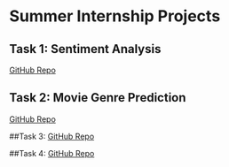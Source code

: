 # Summer Internship Projects

## Task 1: Sentiment Analysis  
[GitHub Repo](https://github.com/Maqdubia/movie-review-sentiment)

## Task 2: Movie Genre Prediction  
[GitHub Repo](https://github.com/Maqdubia/movie-genre-prediction)

##Task 3:
[GitHub Repo](https://github.com/Maqdubia/Customer-Segmentation-using-Machine-Learning)

##Task 4:
[GitHub Repo](https://github.com/Maqdubia/heart-health-check)

